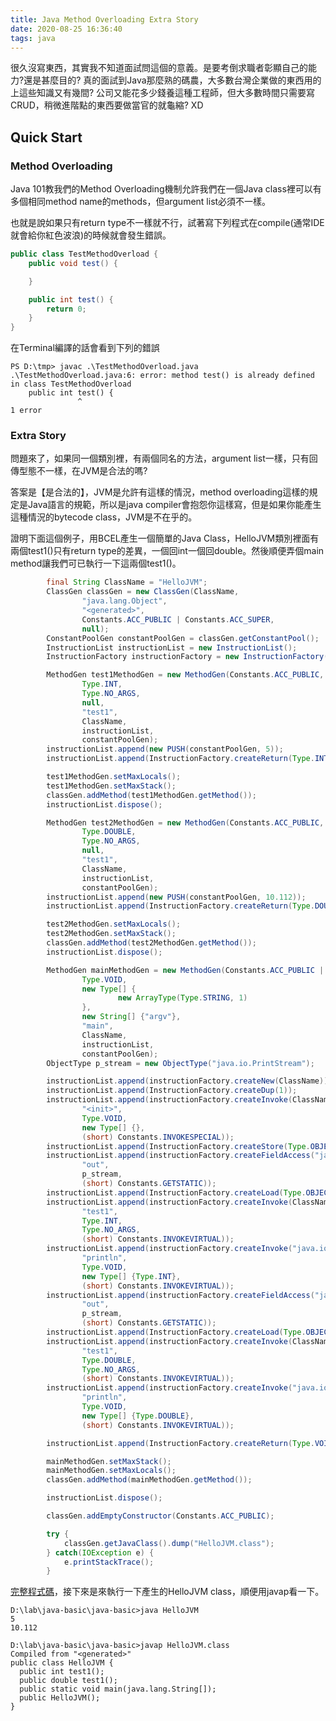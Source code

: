 ```yaml
---
title: Java Method Overloading Extra Story
date: 2020-08-25 16:36:40
tags: java
---
```

很久沒寫東西，其實我不知道面試問這個的意義。是要考倒求職者彰顯自己的能力?還是甚麼目的?
真的面試到Java那麼熟的碼農，大多數台灣企業做的東西用的上這些知識又有幾間? 公司又能花多少錢養這種工程師，但大多數時間只需要寫CRUD，稍微進階點的東西要做當官的就龜縮? XD

## Quick Start

### Method Overloading

Java 101教我們的Method Overloading機制允許我們在一個Java class裡可以有多個相同method name的methods，但argument list必須不一樣。

也就是說如果只有return type不一樣就不行，試著寫下列程式在compile(通常IDE就會給你紅色波浪)的時候就會發生錯誤。

``` java
public class TestMethodOverload {
    public void test() {

    }

    public int test() {
        return 0;
    }
}
```

在Terminal編譯的話會看到下列的錯誤

```
PS D:\tmp> javac .\TestMethodOverload.java
.\TestMethodOverload.java:6: error: method test() is already defined in class TestMethodOverload
    public int test() {
               ^
1 error
```

### Extra Story

問題來了，如果同一個類別裡，有兩個同名的方法，argument list一樣，只有回傳型態不一樣，在JVM是合法的嗎?

答案是【是合法的】，JVM是允許有這樣的情況，method overloading這樣的規定是Java語言的規範，所以是java compiler會抱怨你這樣寫，但是如果你能產生這種情況的bytecode class，JVM是不在乎的。

證明下面這個例子，用BCEL產生一個簡單的Java Class，HelloJVM類別裡面有兩個test1()只有return type的差異，一個回int一個回double。然後順便弄個main method讓我們可已執行一下這兩個test1()。

``` java
        final String ClassName = "HelloJVM";
        ClassGen classGen = new ClassGen(ClassName,
                "java.lang.Object",
                "<generated>",
                Constants.ACC_PUBLIC | Constants.ACC_SUPER,
                null);
        ConstantPoolGen constantPoolGen = classGen.getConstantPool();
        InstructionList instructionList = new InstructionList();
        InstructionFactory instructionFactory = new InstructionFactory(classGen);

        MethodGen test1MethodGen = new MethodGen(Constants.ACC_PUBLIC,
                Type.INT,
                Type.NO_ARGS,
                null,
                "test1",
                ClassName,
                instructionList,
                constantPoolGen);
        instructionList.append(new PUSH(constantPoolGen, 5));
        instructionList.append(InstructionFactory.createReturn(Type.INT));

        test1MethodGen.setMaxLocals();
        test1MethodGen.setMaxStack();
        classGen.addMethod(test1MethodGen.getMethod());
        instructionList.dispose();

        MethodGen test2MethodGen = new MethodGen(Constants.ACC_PUBLIC,
                Type.DOUBLE,
                Type.NO_ARGS,
                null,
                "test1",
                ClassName,
                instructionList,
                constantPoolGen);
        instructionList.append(new PUSH(constantPoolGen, 10.112));
        instructionList.append(InstructionFactory.createReturn(Type.DOUBLE));

        test2MethodGen.setMaxLocals();
        test2MethodGen.setMaxStack();
        classGen.addMethod(test2MethodGen.getMethod());
        instructionList.dispose();

        MethodGen mainMethodGen = new MethodGen(Constants.ACC_PUBLIC | Constants.ACC_STATIC,
                Type.VOID,
                new Type[] {
                        new ArrayType(Type.STRING, 1)
                },
                new String[] {"argv"},
                "main",
                ClassName,
                instructionList,
                constantPoolGen);
        ObjectType p_stream = new ObjectType("java.io.PrintStream");

        instructionList.append(instructionFactory.createNew(ClassName));
        instructionList.append(InstructionFactory.createDup(1));
        instructionList.append(instructionFactory.createInvoke(ClassName,
                "<init>",
                Type.VOID,
                new Type[] {},
                (short) Constants.INVOKESPECIAL));
        instructionList.append(InstructionFactory.createStore(Type.OBJECT, 1));
        instructionList.append(instructionFactory.createFieldAccess("java.lang.System",
                "out",
                p_stream,
                (short) Constants.GETSTATIC));
        instructionList.append(InstructionFactory.createLoad(Type.OBJECT, 1));
        instructionList.append(instructionFactory.createInvoke(ClassName,
                "test1",
                Type.INT,
                Type.NO_ARGS,
                (short) Constants.INVOKEVIRTUAL));
        instructionList.append(instructionFactory.createInvoke("java.io.PrintStream",
                "println",
                Type.VOID,
                new Type[] {Type.INT},
                (short) Constants.INVOKEVIRTUAL));
        instructionList.append(instructionFactory.createFieldAccess("java.lang.System",
                "out",
                p_stream,
                (short) Constants.GETSTATIC));
        instructionList.append(InstructionFactory.createLoad(Type.OBJECT, 1));
        instructionList.append(instructionFactory.createInvoke(ClassName,
                "test1",
                Type.DOUBLE,
                Type.NO_ARGS,
                (short) Constants.INVOKEVIRTUAL));
        instructionList.append(instructionFactory.createInvoke("java.io.PrintStream",
                "println",
                Type.VOID,
                new Type[] {Type.DOUBLE},
                (short) Constants.INVOKEVIRTUAL));

        instructionList.append(InstructionFactory.createReturn(Type.VOID));

        mainMethodGen.setMaxStack();
        mainMethodGen.setMaxLocals();
        classGen.addMethod(mainMethodGen.getMethod());

        instructionList.dispose();

        classGen.addEmptyConstructor(Constants.ACC_PUBLIC);

        try {
            classGen.getJavaClass().dump("HelloJVM.class");
        } catch(IOException e) {
            e.printStackTrace();
        }
```

[完整程式碼](https://github.com/tzuyichao/java-basic/blob/master/java-basic/src/main/java/bcel/Test1BCEL.java)，接下來是來執行一下產生的HelloJVM class，順便用javap看一下。


```
D:\lab\java-basic\java-basic>java HelloJVM
5
10.112

D:\lab\java-basic\java-basic>javap HelloJVM.class
Compiled from "<generated>"
public class HelloJVM {
  public int test1();
  public double test1();
  public static void main(java.lang.String[]);
  public HelloJVM();
}
```

